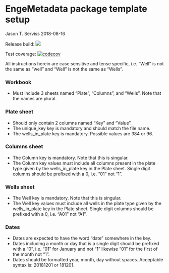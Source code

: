 EngeMetadata package template setup
================
Jason T. Serviss
2018-08-16

Release build:
<a href="https://travis-ci.org/EngeLab/EngelabMetadata"><img src="https://travis-ci.org/EngeLab/EngeMetadata.svg?branch=master"></a>

Test coverage:
[![codecov](https://codecov.io/gh/EngeLab/EngeMetadata/branch/master/graph/badge.svg)](https://codecov.io/gh/EngeLab/EngeMetadata)

All instructions herein are case sensitive and tense specific, i.e.
“Well” is not the same as “well” and “Well” is not the same as
“Wells”.

### Workbook

  - Must include 3 sheets named “Plate”, “Columns”, and “Wells”. Note
    that the names are plural.

### Plate sheet

  - Should only contain 2 columns named “Key” and “Value”.
  - The unique\_key key is mandatory and should match the file name.
  - The wells\_in\_plate key is mandatory. Possible values are 384 or
    96.

### Columns sheet

  - The Column key is mandatory. Note that this is singular.
  - The Column key values must include all columns present in the plate
    type given by the wells\_in\_plate key in the Plate sheet. Single
    digit columns should be prefixed with a 0, i.e. “01” not “1”.

### Wells sheet

  - The Well key is mandatory. Note that this is singular.
  - The Well key values must include all wells in the plate type given
    by the wells\_in\_plate key in the Plate sheet. Single digit columns
    should be prefixed with a 0, i.e. “A01” not “A1”.

### Dates

  - Dates are expected to have the word “date” somewhere in the key.
  - Dates including a month or day that is a single digit should be
    prefixed with a “0”, i.e. “01” for January and not “1” likewise “01”
    for the first of the month not “1”.
  - Dates should be formatted year, month, day without spaces.
    Acceptable syntax is: 20181201 or 181201.
